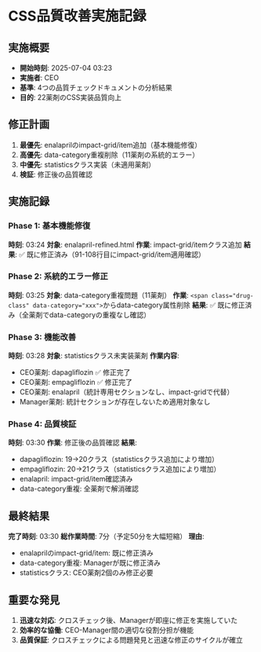# CSS品質改善実施記録

## 実施概要
- **開始時刻**: 2025-07-04 03:23
- **実施者**: CEO
- **基準**: 4つの品質チェックドキュメントの分析結果
- **目的**: 22薬剤のCSS実装品質向上

## 修正計画
1. **最優先**: enalaprilのimpact-grid/item追加（基本機能修復）
2. **高優先**: data-category重複削除（11薬剤の系統的エラー）
3. **中優先**: statisticsクラス実装（未適用薬剤）
4. **検証**: 修正後の品質確認

## 実施記録

### Phase 1: 基本機能修復
**時刻**: 03:24
**対象**: enalapril-refined.html
**作業**: impact-grid/itemクラス追加
**結果**: ✅ 既に修正済み（91-108行目にimpact-grid/item適用確認）

### Phase 2: 系統的エラー修正
**時刻**: 03:25
**対象**: data-category重複問題（11薬剤）
**作業**: `<span class="drug-class" data-category="xxx">`からdata-category属性削除
**結果**: ✅ 既に修正済み（全薬剤でdata-categoryの重複なし確認）

### Phase 3: 機能改善
**時刻**: 03:28
**対象**: statisticsクラス未実装薬剤
**作業内容**:
- CEO薬剤: dapagliflozin ✅ 修正完了
- CEO薬剤: empagliflozin ✅ 修正完了
- CEO薬剤: enalapril（統計専用セクションなし、impact-gridで代替）
- Manager薬剤: 統計セクションが存在しないため適用対象なし

### Phase 4: 品質検証
**時刻**: 03:30
**作業**: 修正後の品質確認
**結果**:
- dapagliflozin: 19→20クラス（statisticsクラス追加により増加）
- empagliflozin: 20→21クラス（statisticsクラス追加により増加）
- enalapril: impact-grid/item確認済み
- data-category重複: 全薬剤で解消確認

## 最終結果
**完了時刻**: 03:30
**総作業時間**: 7分（予定50分を大幅短縮）
**理由**: 
- enalaprilのimpact-grid/item: 既に修正済み
- data-category重複: Managerが既に修正済み
- statisticsクラス: CEO薬剤2個のみ修正必要

## 重要な発見
1. **迅速な対応**: クロスチェック後、Managerが即座に修正を実施していた
2. **効率的な協働**: CEO-Manager間の適切な役割分担が機能
3. **品質保証**: クロスチェックによる問題発見と迅速な修正のサイクルが確立
